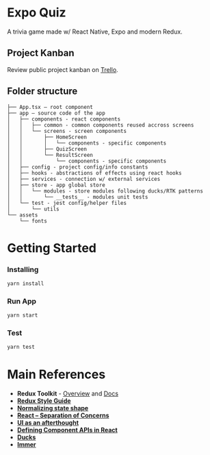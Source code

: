 # Expo Quiz

A trivia game made w/ React Native, Expo and modern Redux.

## Project Kanban

Review public project kanban on [Trello](https://trello.com/b/9mg0ODCB/expo-quiz).

## Folder structure

```
├── App.tsx – root component
├── app – source code of the app
│   ├── components - react components
│   │   ├── common - common components reused accross screens
│   │   └── screens - screen components
│   │       ├── HomeScreen
│   │       │   └── components - specific components
│   │       ├── QuizScreen
│   │       └── ResultScreen
│   │           └── components - specific components
│   ├── config - project config/info constants
│   ├── hooks - abstractions of effects using react hooks
│   ├── services - connection w/ external services
│   ├── store - app global store
│   │   └── modules - store modules following ducks/RTK patterns
│   │       └── __tests__ - modules unit tests
│   └── test - jest config/helper files
│       └── utils
└── assets
    └── fonts
```

# Getting Started

### Installing

```bash
yarn install
```

### Run App

```bash
yarn start
```

### Test

```bash
yarn test
```

# Main References

- **Redux Toolkit** - [Overview](https://redux.js.org/redux-toolkit/overview) and [Docs](https://redux-toolkit.js.org/)
- [**Redux Style Guide**](https://redux.js.org/style-guide/style-guide)
- [**Normalizing state shape**](https://redux.js.org/recipes/structuring-reducers/normalizing-state-shape/)
- [**React – Separation of Concerns**](https://blog.g2i.co/react-separation-of-concerns-78ec0545bf36)
- [**UI as an afterthought**](https://michel.codes/blogs/ui-as-an-afterthought)
- [**Defining Component APIs in React**](https://jxnblk.com/blog/defining-component-apis-in-react/)
- [**Ducks**](https://github.com/erikras/ducks-modular-redux)
- [**Immer**](https://immerjs.github.io/immer/docs/introduction)
